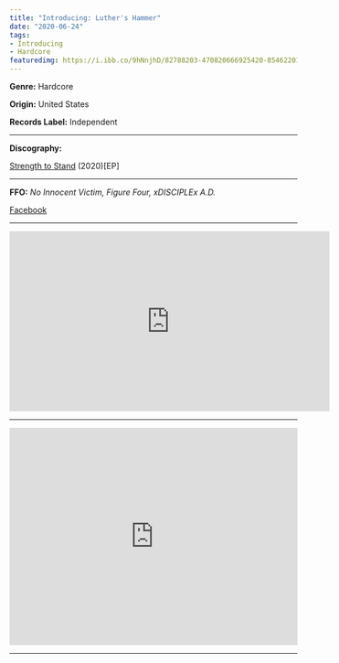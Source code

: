 ```yaml
---
title: "Introducing: Luther's Hammer"
date: "2020-06-24"
tags:
- Introducing
- Hardcore
featuredimg: https://i.ibb.co/9hNnjhD/82788203-470820666925420-8546220170048176128-n.jpg
---
```


**Genre:** Hardcore

**Origin:** United States

**Records Label:** Independent

<hr>

**Discography:**

[Strength to Stand](https://luthershammer.bandcamp.com/album/strength-to-stand) (2020)\[EP\]

***

**FFO:** _No Innocent Victim, Figure Four, xDISCIPLEx A.D._

[Facebook](https://web.facebook.com/luthershammer)

<hr>

<div class="video-container"><iframe src="https://www.youtube.com/embed/iPP2jEge0SU" width="560" height="315" frameborder="0"></iframe></div>

<hr>
<iframe src="https://open.spotify.com/embed/album/6ZO36HM45BpWgQU749m3kG" style="border: 0; width: 100%; height: 380px;" allowfullscreen allow="encrypted-media"></iframe>
<hr>

